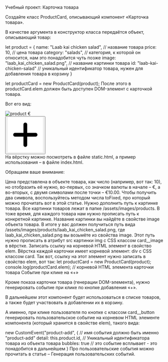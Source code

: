 Учебный проект: Карточка товара

Создайте класс ProductCard, описывающий компонент «Карточка товара».

В качестве аргумента в конструктор класса передаётся объект, описывающий товар:

let product = {
    name: "Laab kai chicken salad", // название товара
    price: 10, // цена товара
    category: "salads", // категория, к которой он относится, нам это понадобится чуть позже
    image: "laab_kai_chicken_salad.png", // название картинки товара
    id: "laab-kai-chicken-salad" // уникальный идентификатор товара, нужен для добавления товара в корзину
}

let productCard = new ProductCard(product);
После этого в productCard.elem должен быть доступен DOM-элемент с карточкой товара.

Вот его вид:

<div class="card">
    <div class="card__top">
        <img src="/assets/images/products/...значение product.image..." class="card__image" alt="product">
        <span class="card__price">€<!--значение product.price--></span>
    </div>
    <div class="card__body">
        <div class="card__title"><!--значение product.name--></div>
        <button type="button" class="card__button">
            <img src="/assets/images/icons/plus-icon.svg" alt="icon">
        </button>
    </div>
</div>
На вёрстку можно посмотреть в файле static.html, а пример использования – в файле index.html.

Обращаем ваше внимание:

Цена представлена в объекте товара, как число (например, вот так: 10), но отобразить её нужно, во-первых, со значком валюты в начале – €, а во-вторых, с двумя символами после точки – €10.00. Чтобы получить два символа, воспользуйтесь методом числа toFixed, про который можно прочитать вот в этой статье.
Нужно дополнить путь к картинке товара. Все картинки товаров лежат в папке /assets/images/products. В тоже время, для каждого товара нам нужно прописать путь к конкретной картинке. Название картинки вы найдёте в свойстве image объекта товара. В итоге у вас должен получиться путь вида /assets/images/products/laab_kai_chicken_salad.png, где laab_kai_chicken_salad.png вы возьмёте из свойства image. Этот путь нужно прописать в атрибут src картинки img с CSS классом card__image в вёрстке.
Записать ссылку на корневой HTML элемент в свойство elem. Вёрстка каждой карточки имеет корневой элемент: div с CSS классом card. Так вот, ссылку на этот элемент нужно записать в свойство elem, вот так:
let productCard = new ProductCard(product);
console.log(productCard.elem); // корневой HTML элемента карточки товара
Событие при клике на «+»

Кроме показа карточки товара (генерации DOM-элемента), нужно генерировать событие при клике по кнопке добавления «+».

В дальнейшем этот компонент будет использоваться в списке товаров, а также будет участвовать в добавлении их в корзину.

А именно, при клике пользователя по кнопке с классом card__button генерировать пользовательское событие на корневом HTML элементе компонента (который хранится в свойстве elem), такого вида:

new CustomEvent("product-add", { // имя события должно быть именно "product-add"
    detail: this.product.id, // Уникальный идентификатора товара из объекта товара
    bubbles: true // это событие всплывает - это понадобится в дальнейшем
}
Про пользовательские события можно прочитать в статье – Генерация пользовательских событий.